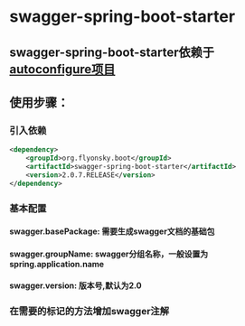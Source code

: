 # swagger-spring-boot-starter

## swagger-spring-boot-starter依赖于[autoconfigure项目](https://github.com/flyonskycn/autoconfigure)

## 使用步骤：
### 引入依赖
```xml
<dependency>
    <groupId>org.flyonsky.boot</groupId>
    <artifactId>swagger-spring-boot-starter</artifactId>
    <version>2.0.7.RELEASE</version>
</dependency>
```
### 基本配置
#### swagger.basePackage: 需要生成swagger文档的基础包
#### swagger.groupName: swagger分组名称，一般设置为spring.application.name
#### swagger.version: 版本号,默认为2.0
### 在需要的标记的方法增加swagger注解